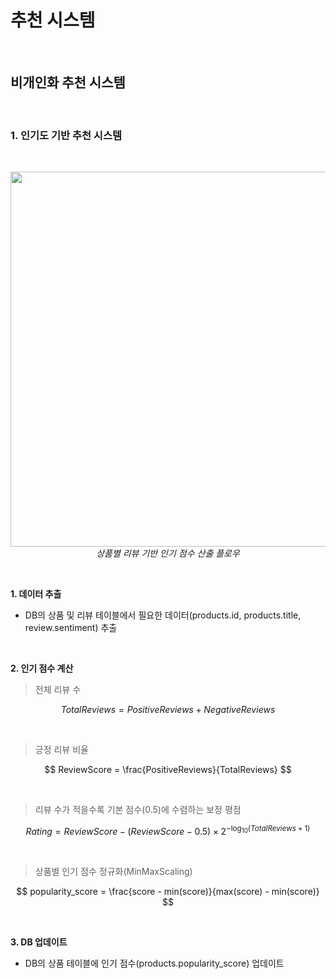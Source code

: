 # 추천 시스템

<br/>

## 비개인화 추천 시스템

<br/>

### 1. 인기도 기반 추천 시스템
<br/>

<p align="center">
    <img src="https://github.com/user-attachments/assets/f777114d-4026-40ea-a38a-05aed93903a6" width="600"/>
    <br/>
    <em>상품별 리뷰 기반 인기 점수 산출 플로우</em>
</p>

<br/>

**1. 데이터 추출**

- DB의 상품 및 리뷰 테이블에서 필요한 데이터(products.id, products.title, review.sentiment) 추출

<br/>

**2. 인기 점수 계산**

> 전체 리뷰 수

$$
TotalReviews = PositiveReviews + NegativeReviews
$$

<br/>

> 긍정 리뷰 비율

$$
ReviewScore = \frac{PositiveReviews}{TotalReviews}
$$

<br/>

> 리뷰 수가 적을수록 기본 점수(0.5)에 수렴하는 보정 평점

$$
Rating = ReviewScore - (ReviewScore - 0.5) \times 2^{- \log_{10}(TotalReviews + 1)}
$$

<br/>

> 상품별 인기 점수 정규화(MinMaxScaling)
  
$$
popularity_score = \frac{score - min(score)}{max(score) - min(score)}
$$

<br/>

**3. DB 업데이트**

- DB의 상품 테이블에 인기 점수(products.popularity_score) 업데이트

<br/>
